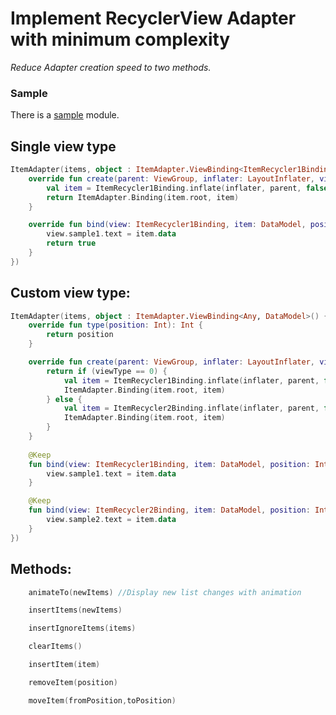 # Implement RecyclerView Adapter with minimum complexity
*Reduce Adapter creation speed to two methods.*
### Sample
There is a [sample](https://github.com/abbasghasemi/easy-recyclerview-adapter/tree/master/sample) module.
## Single view type
```kotlin
ItemAdapter(items, object : ItemAdapter.ViewBinding<ItemRecycler1Binding, DataModel>() {
    override fun create(parent: ViewGroup, inflater: LayoutInflater, viewType: Int): ItemAdapter.Binding<ItemRecycler1Binding> {
        val item = ItemRecycler1Binding.inflate(inflater, parent, false)
        return ItemAdapter.Binding(item.root, item)
    }

    override fun bind(view: ItemRecycler1Binding, item: DataModel, position: Int, viewType: Int): Boolean {
        view.sample1.text = item.data
        return true
    }
})
```
## Custom view type:
```kotlin
ItemAdapter(items, object : ItemAdapter.ViewBinding<Any, DataModel>() {
    override fun type(position: Int): Int {
        return position
    }

    override fun create(parent: ViewGroup, inflater: LayoutInflater, viewType: Int): ItemAdapter.Binding<Any> {
        return if (viewType == 0) {
            val item = ItemRecycler1Binding.inflate(inflater, parent, false)
            ItemAdapter.Binding(item.root, item)
        } else {
            val item = ItemRecycler2Binding.inflate(inflater, parent, false)
            ItemAdapter.Binding(item.root, item)
        }
    }
    
    @Keep
    fun bind(view: ItemRecycler1Binding, item: DataModel, position: Int) {
        view.sample1.text = item.data
    }

    @Keep
    fun bind(view: ItemRecycler2Binding, item: DataModel, position: Int) {
        view.sample2.text = item.data
    }
})
```
## Methods:

```kotlin
    animateTo(newItems) //Display new list changes with animation

    insertItems(newItems)

    insertIgnoreItems(items)

    clearItems()

    insertItem(item)

    removeItem(position)

    moveItem(fromPosition,toPosition)
```